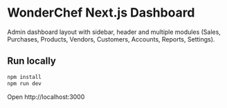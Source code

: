 # WonderChef Next.js Dashboard

Admin dashboard layout with sidebar, header and multiple modules (Sales, Purchases, Products, Vendors, Customers, Accounts, Reports, Settings).

## Run locally
```bash
npm install
npm run dev
```

Open http://localhost:3000
